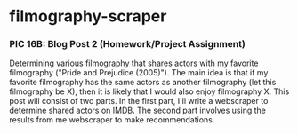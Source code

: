 # filmography-scraper

### PIC 16B: Blog Post 2 (Homework/Project Assignment)

Determining various filmography that shares actors with my favorite filmography ("Pride and Prejudice (2005)"). The main idea is that if my favorite filmography has the same actors as another filmography (let this filmography be X), then it is likely that I would also enjoy filmography X.  This post will consist of two parts. In the first part, I'll write a webscraper to determine shared actors on IMDB. The second part involves using the results from me webscraper to make recommendations. 
